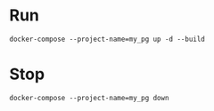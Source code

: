 # Run
```
docker-compose --project-name=my_pg up -d --build
```

# Stop
```
docker-compose --project-name=my_pg down  
```
